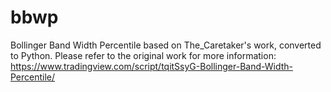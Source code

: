 # bbwp
Bollinger Band Width Percentile based on The_Caretaker's work, converted to Python.
Please refer to the original work for more information:
 https://www.tradingview.com/script/tqitSsyG-Bollinger-Band-Width-Percentile/
